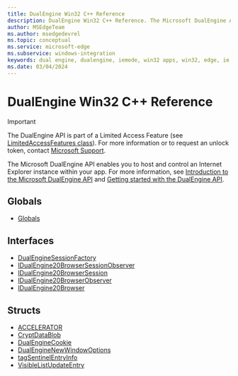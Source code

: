 ```yaml
---
title: DualEngine Win32 C++ Reference
description: DualEngine Win32 C++ Reference. The Microsoft DualEngine API enables you to host and control an Internet Explorer in your application.
author: MSEdgeTeam
ms.author: msedgedevrel
ms.topic: conceptual
ms.service: microsoft-edge
ms.subservice: windows-integration
keywords: dual engine, dualengine, iemode, win32 apps, win32, edge, ie mode
ms.date: 03/04/2024
---
```

# DualEngine Win32 C++ Reference

> [!IMPORTANT]
> The DualEngine API is part of a Limited Access Feature (see [LimitedAccessFeatures class](/uwp/api/windows.applicationmodel.limitedaccessfeatures)). For more information or 
> to request an unlock token, contact [Microsoft Support](https://support.serviceshub.microsoft.com/supportforbusiness/create?sapId=d15d3aa2-0512-7cb8-1df9-86221f5cbfde).

The Microsoft DualEngine API enables you to host and control an Internet Explorer instance within your app.  For more information, see [Introduction to the Microsoft DualEngine API](../intro.md) and [Getting started with the DualEngine API](../get-started.md). 

## Globals

* [Globals](dualengine-idl.md)

## Interfaces

* [DualEngineSessionFactory](dualenginesessionfactory.md)
* [IDualEngine20BrowserSessionObserver](idualengine20browsersessionobserver.md)
* [IDualEngine20BrowserSession](idualengine20browsersession.md)
* [IDualEngine20BrowserObserver](idualengine20browserobserver.md)
* [IDualEngine20Browser](idualengine20browser.md)

## Structs

* [ACCELERATOR](accelerator.md)
* [CryptDataBlob](cryptdatablob.md)
* [DualEngineCookie](dualenginecookie.md)
* [DualEngineNewWindowOptions](dualenginenewwindowoptions.md)
* [tagSentinelEntryInfo](tagsentinelentryinfo.md)
* [VisibleListUpdateEntry](visiblelistupdateentry.md)
